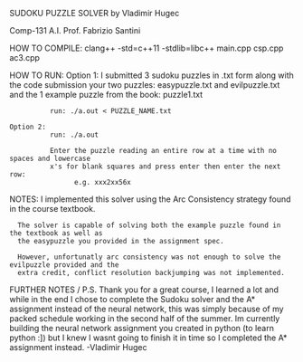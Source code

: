 SUDOKU PUZZLE SOLVER
    by Vladimir Hugec


Comp-131 A.I.
Prof. Fabrizio Santini


HOW TO COMPILE:
    clang++ -std=c++11 -stdlib=libc++  main.cpp csp.cpp ac3.cpp



HOW TO RUN:
    Option 1: 
              I submitted 3 sudoku puzzles in .txt form along with the code submission
              your two puzzles: easypuzzle.txt and evilpuzzle.txt
              and the 1 example puzzle from the book: puzzle1.txt

              run: ./a.out < PUZZLE_NAME.txt

    Option 2:
              run: ./a.out

              Enter the puzzle reading an entire row at a time with no spaces and lowercase
              x's for blank squares and press enter then enter the next row:
                    e.g. xxx2xx56x



NOTES:
      I implemented this solver using the Arc Consistency strategy found in the course textbook.

      The solver is capable of solving both the example puzzle found in the textbook as well as
      the easypuzzle you provided in the assignment spec.

      However, unfortunatly arc consistency was not enough to solve the evilpuzzle provided and the
      extra credit, conflict resolution backjumping was not implemented.



FURTHER NOTES / P.S.
      Thank you for a great course, I learned a lot and while in the end I chose to complete the Sudoku
      solver and the A* assignment instead of the neural network, this was simply because of my packed schedule
      working in the second half of the summer. Im currently building the neural network assignment you created
      in python (to learn python :]) but I knew I wasnt going to finish it in time so I completed the A* assignment
      instead.
        -Vladimir Hugec 

              